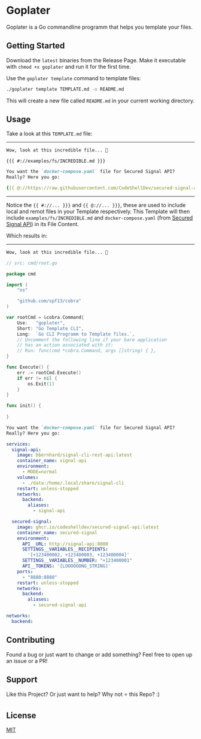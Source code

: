 # Goplater

Goplater is a Go commandline programm that helps you template your files.

## Getting Started

Download the `latest` binaries from the Release Page.
Make it executable with `chmod +x goplater` and run it for the first time.

Use the `goplater template` command to template files:

```bash
./goplater template TEMPLATE.md -o README.md
```

This will create a new file called `README.md` in your current working directory.

## Usage

Take a look at this `TEMPLATE.md` file:

---

```md
Wow, look at this incredible file... 🥳
```

`{{{ #://examples/fs/INCREDIBLE.md }}}`

```md
You want the `docker-compose.yaml` file for Secured Signal API?
Really? Here you go:
```

```yaml
{{{ @://https://raw.githubusercontent.com/CodeShellDev/secured-signal-api/refs/heads/main/docker-compose.yaml }}}
```

---

Notice the `{{ #://... }}}` and `{{ @://... }}}`, these are used to include local and remot files in your Template respectively.
This Template will then include `examples/fs/INCREDIBLE.md` and `docker-compose.yaml` (from [Secured Signal API](https://github.com/CodeShellDev/secured-signal-api/blob/main/docker-compose.yaml)) in its File Content.

Which results in:

---

```md
Wow, look at this incredible file... 🥳
```

````go
// src: cmd/root.go

package cmd

import (
	"os"

	"github.com/spf13/cobra"
)

var rootCmd = &cobra.Command{
	Use:   "goplater",
    Short: "Go Template CLI",
    Long:  `Go CLI Programm to Template files.`,
	// Uncomment the following line if your bare application
	// has an action associated with it:
	// Run: func(cmd *cobra.Command, args []string) { },
}

func Execute() {
	err := rootCmd.Execute()
	if err != nil {
		os.Exit(1)
	}
}

func init() {
	
}
````

```md
You want the `docker-compose.yaml` file for Secured Signal API?
Really? Here you go:
```

```yaml
services:
  signal-api:
    image: bbernhard/signal-cli-rest-api:latest
    container_name: signal-api
    environment:
      - MODE=normal
    volumes:
      - ./data:/home/.local/share/signal-cli
    restart: unless-stopped
    networks:
      backend:
        aliases:
          - signal-api

  secured-signal:
    image: ghcr.io/codeshelldev/secured-signal-api:latest
    container_name: secured-signal
    environment:
      API__URL: http://signal-api:8080
      SETTINGS__VARIABLES__RECIPIENTS:
        '[+123400002, +123400003, +123400004]'
      SETTINGS__VARIABLES__NUMBER: "+123400001"
      API__TOKENS: '[LOOOOOONG_STRING]'
    ports:
      - "8880:8880"
    restart: unless-stopped
    networks:
      backend:
        aliases:
          - secured-signal-api

networks:
  backend:
```

## Contributing

Found a bug or just want to change or add something?
Feel free to open up an issue or a PR!

## Support

Like this Project? Or just want to help?
Why not ⭐️ this Repo? :)

## License

[MIT](https://choosealicense.com/licenses/mit/)
